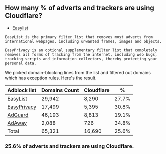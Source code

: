 ## How many % of adverts and trackers are using Cloudflare?


- [Easylist](https://web.archive.org/web/20210516110248/https://easylist.to/)
```
EasyList is the primary filter list that removes most adverts from international webpages, including unwanted frames, images and objects.

EasyPrivacy is an optional supplementary filter list that completely removes all forms of tracking from the internet, including web bugs, tracking scripts and information collectors, thereby protecting your personal data.
```


We picked domain-blocking lines from the list and filtered out domains which has exception rules.
Here's the result.


| Adblock list | Domains Count | Cloudflare | % |
| --- | --- | --- | --- |
| [EasyList](https://easylist.to/easylist/easylist.txt) | 29,942 | 8,290 | 27.7% |
| [EasyPrivacy](https://easylist.to/easylist/easyprivacy.txt) | 17,499 | 5,395 | 30.8% |
| [AdGuard](https://adguardteam.github.io/AdGuardSDNSFilter/Filters/filter.txt) | 46,193 | 8,813 | 19.1% |
| [AdAway](https://raw.githubusercontent.com/AdAway/adaway.github.io/master/hosts.txt) | 2,088 | 726 | 34.8% |
| Total | 65,321 | 16,690 | 25.6% |


### 25.6% of adverts and trackers are using Cloudflare.